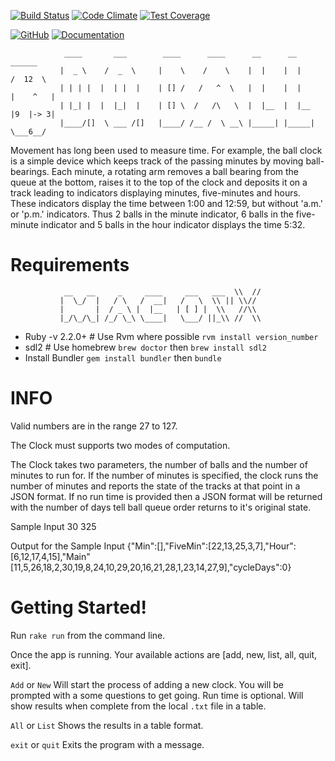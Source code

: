   [![Build Status](https://travis-ci.org/Incredible0n3/ball_clock.svg)](https://travis-ci.org/Incredible0n3/ball_clock)
  [![Code Climate](https://codeclimate.com/github/Incredible0n3/ball_clock/badges/gpa.svg)](https://codeclimate.com/github/Incredible0n3/ball_clock)
  [![Test Coverage](https://codeclimate.com/github/Incredible0n3/ball_clock/badges/coverage.svg)](https://codeclimate.com/github/Incredible0n3/ball_clock/coverage)

  [![GitHub](http://img.shields.io/badge/github-lsegal/yard-blue.svg)](http://github.com/incredible0n3/ball_clock)
  [![Documentation](http://img.shields.io/badge/docs-rdoc.info-blue.svg)](http://rubydoc.org/gems/yard/frames)



                ____       ___        ____      ____      __      __          ______
               |  _ \    /  _  \     |    \    /    \    |  |    |  |        /  12  \
               | | | |  |  | |  |    | [] /   /   ^  \   |  |    |  |       |    ^   |  
               | |_| |  |  |_|  |    | [] \  /   /\   \  |  |__  |  |__     |9  |-> 3|
               |____/[]  \ ___ /[]   |____/ /__ /  \ __\ |_____| |_____|     \___6__/ 

Movement has long been used to measure time. For example, the ball clock is a simple device which keeps track of the passing minutes by moving ball-bearings. Each minute, a rotating arm removes a ball bearing from the queue at the bottom, raises it to the top of the clock and deposits it on a track leading to indicators displaying minutes, five-minutes and hours. These indicators display the time between 1:00 and 12:59, but without 'a.m.' or 'p.m.' indicators. Thus 2 balls in the minute indicator, 6 balls in the five-minute indicator and 5 balls in the hour indicator displays the time 5:32.

# Requirements    
                __   __     _     ____     ___   ___  \\  //  
               |  \_/  |   / \   /  __|   /   \  \\ || \\//
               |       |  / _ \ |  |__   | [ ] |  \\   //\\
               |_/\_/\_| /_/ \_\ \____|   \___/ ||_\\ //  \\
  
  * Ruby -v 2.2.0+ # Use Rvm where possible `rvm install version_number`
  * sdl2 # Use homebrew `brew doctor` then `brew install sdl2`
  * Install Bundler `gem install bundler` then `bundle`


# INFO

Valid numbers are in the range 27 to 127.

The Clock must supports two modes of computation.

The Clock takes two parameters, the number of balls and the number of minutes to run for.  If the number of minutes is specified, the clock runs the number of minutes and reports the state of the tracks at that point in a JSON format. If no run time is provided then a JSON format will be returned with the number of days tell ball queue order returns to it's original state.

  Sample Input
  30 325

  Output for the Sample Input
  {"Min":[],"FiveMin":[22,13,25,3,7],"Hour":[6,12,17,4,15],"Main"
  [11,5,26,18,2,30,19,8,24,10,29,20,16,21,28,1,23,14,27,9],"cycleDays":0}

# Getting Started!

Run `rake run` from the command line.

Once the app is running. Your available actions are [add, new, list, all, quit, exit].

`Add` or `New` Will start the process of adding a new clock. You will be prompted with a some questions to get going. Run time is optional. Will show results when complete from the local `.txt` file in a table.

`All` or `List` Shows the results in a table format.

`exit` or `quit` Exits the program with a message.
